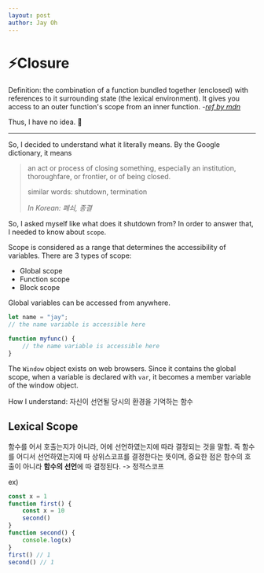 ```yaml
---
layout: post
author: Jay Oh
---
```


# ⚡️Closure
Definition: the combination of a function bundled together (enclosed) with references to it surrounding state (the lexical environment). It gives you access to an outer function's scope from an inner function. -*[ref by mdn](https://developer.mozilla.org/en-US/docs/Web/JavaScript/Closures)* 

Thus, I have no idea. 🤯

---

So, I decided to understand what it literally means. By the Google dictionary, it means 
> an act or process of closing something, especially an institution, thoroughfare, or frontier, or of being closed.
> 
> similar words: shutdown, termination
> 
> *In Korean: 폐쇠, 종결*

So, I asked myself like what does it shutdown from? In order to answer that, I needed to know about `scope`. 

Scope is considered as a range that determines the accessibility of variables. There are 3 types of scope:
- Global scope
- Function scope
- Block scope

Global variables can be accessed from anywhere. 
``` javascript
let name = "jay";
// the name variable is accessible here

function myfunc() {
    // the name variable is accessible here
}
```
The `Window` object exists on web browsers. Since it contains the global scope, when a variable is declared with `var`, it becomes a member variable of the window object. 



<!-- `const`, `let`, and `var`. -->


How I understand: 
자신이 선언될 당시의 환경을 기억하는 함수

## Lexical Scope
함수를 어서 호출는지가 아니라, 어에 선언하였는지에 따라 결정되는 것을 말함. 즉 함수를 어디서 선언하였는지에 따 상위스코프를 결정한다는 뜻이며, 중요한 점은 함수의 호출이 아니라 **함수의 선언**에 따 결정된다. -> 정적스코프

ex)
```javascript
const x = 1
function first() {
    const x = 10
    second()
}
function second() {
    console.log(x)
}
first() // 1
second() // 1
```
